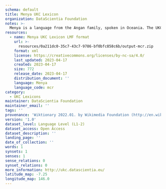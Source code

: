```yaml
---
schema: default
title: Menya UKC Lexicon
organization: DataScientia Foundation
notes: >-
  Menya is a language from the Angan family, spoken in Oceania. The UKC Lexicon of Menya is represented as a lexico-semantic network. It consists of words, word senses, synsets, as well as sense-level and synset-level relationships.
resources:
  - name: Menya UKC Lexicon LMF format
    url: >-
      resources/0a211dc0-35c7-43c7-9786-bf0bfc858c6b/output-mcr.zip
    format: xml
    license: https://creativecommons.org/licenses/by-nc-sa/4.0/
    last_updated: 2023-04-17
    created: 2023-04-17
    size: 772
    release_date: 2023-04-17
    distribution_document: ''
    language: Menya
    language_code: mcr
category:
  - UKC Lexicons
maintainer: DataScientia Foundation
maintainer_email: ''
tags: ''
provenance: 'Wiktionary 2022.01. by Wikimedia Foundation (http://en.wiktionary.org); Princeton WordNet 2.1 by Princeton University (https://wordnet.princeton.edu)'
version: '1.0'
dataset_level: Language Level (L1-2)
dataset_access: Open Access
dataset_description: ''
landing_page: ''
date_of_collection: ''
words: 1
synsets: 1
senses: 1
sense_relations: 0
synset_relations: 0
more_information: http://ukc.datascientia.eu/
latitude_map: -7.25
longitude_map: 146.0
---
```


